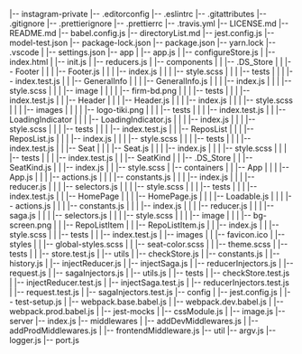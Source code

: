 |-- instagram-private
    |-- .editorconfig
    |-- .eslintrc
    |-- .gitattributes
    |-- .gitignore
    |-- .prettierignore
    |-- .prettierrc
    |-- .travis.yml
    |-- LICENSE.md
    |-- README.md
    |-- babel.config.js
    |-- directoryList.md
    |-- jest.config.js
    |-- model-test.json
    |-- package-lock.json
    |-- package.json
    |-- yarn.lock
    |-- .vscode
    |   |-- settings.json
    |-- app
    |   |-- app.js
    |   |-- configureStore.js
    |   |-- index.html
    |   |-- init.js
    |   |-- reducers.js
    |   |-- components
    |   |   |-- .DS_Store
    |   |   |-- Footer
    |   |   |   |-- Footer.js
    |   |   |   |-- index.js
    |   |   |   |-- style.scss
    |   |   |   |-- tests
    |   |   |       |-- index.test.js
    |   |   |-- GeneralInfo
    |   |   |   |-- GeneralInfo.js
    |   |   |   |-- index.js
    |   |   |   |-- style.scss
    |   |   |   |-- image
    |   |   |   |   |-- firm-bd.png
    |   |   |   |-- tests
    |   |   |       |-- index.test.js
    |   |   |-- Header
    |   |   |   |-- Header.js
    |   |   |   |-- index.js
    |   |   |   |-- style.scss
    |   |   |   |-- images
    |   |   |   |   |-- logo-tiki.png
    |   |   |   |-- tests
    |   |   |       |-- index.test.js
    |   |   |-- LoadingIndicator
    |   |   |   |-- LoadingIndicator.js
    |   |   |   |-- index.js
    |   |   |   |-- style.scss
    |   |   |   |-- tests
    |   |   |       |-- index.test.js
    |   |   |-- ReposList
    |   |   |   |-- ReposList.js
    |   |   |   |-- index.js
    |   |   |   |-- style.scss
    |   |   |   |-- tests
    |   |   |       |-- index.test.js
    |   |   |-- Seat
    |   |   |   |-- Seat.js
    |   |   |   |-- index.js
    |   |   |   |-- style.scss
    |   |   |   |-- tests
    |   |   |       |-- index.test.js
    |   |   |-- SeatKind
    |   |       |-- .DS_Store
    |   |       |-- SeatKind.js
    |   |       |-- index.js
    |   |       |-- style.scss
    |   |-- containers
    |   |   |-- App
    |   |   |   |-- App.js
    |   |   |   |-- actions.js
    |   |   |   |-- constants.js
    |   |   |   |-- index.js
    |   |   |   |-- reducer.js
    |   |   |   |-- selectors.js
    |   |   |   |-- style.scss
    |   |   |   |-- tests
    |   |   |       |-- index.test.js
    |   |   |-- HomePage
    |   |   |   |-- HomePage.js
    |   |   |   |-- Loadable.js
    |   |   |   |-- actions.js
    |   |   |   |-- constants.js
    |   |   |   |-- index.js
    |   |   |   |-- reducer.js
    |   |   |   |-- saga.js
    |   |   |   |-- selectors.js
    |   |   |   |-- style.scss
    |   |   |   |-- image
    |   |   |       |-- bg-screen.png
    |   |   |-- RepoListItem
    |   |       |-- RepoListItem.js
    |   |       |-- index.js
    |   |       |-- style.scss
    |   |       |-- tests
    |   |           |-- index.test.js
    |   |-- images
    |   |   |-- favicon.ico
    |   |-- styles
    |   |   |-- global-styles.scss
    |   |   |-- seat-color.scss
    |   |   |-- theme.scss
    |   |-- tests
    |   |   |-- store.test.js
    |   |-- utils
    |       |-- checkStore.js
    |       |-- constants.js
    |       |-- history.js
    |       |-- injectReducer.js
    |       |-- injectSaga.js
    |       |-- reducerInjectors.js
    |       |-- request.js
    |       |-- sagaInjectors.js
    |       |-- utils.js
    |       |-- tests
    |           |-- checkStore.test.js
    |           |-- injectReducer.test.js
    |           |-- injectSaga.test.js
    |           |-- reducerInjectors.test.js
    |           |-- request.test.js
    |           |-- sagaInjectors.test.js
    |-- config
    |   |-- jest.config.js
    |   |-- test-setup.js
    |   |-- webpack.base.babel.js
    |   |-- webpack.dev.babel.js
    |   |-- webpack.prod.babel.js
    |   |-- jest-mocks
    |       |-- cssModule.js
    |       |-- image.js
    |-- server
        |-- index.js
        |-- middlewares
        |   |-- addDevMiddlewares.js
        |   |-- addProdMiddlewares.js
        |   |-- frontendMiddleware.js
        |-- util
            |-- argv.js
            |-- logger.js
            |-- port.js
